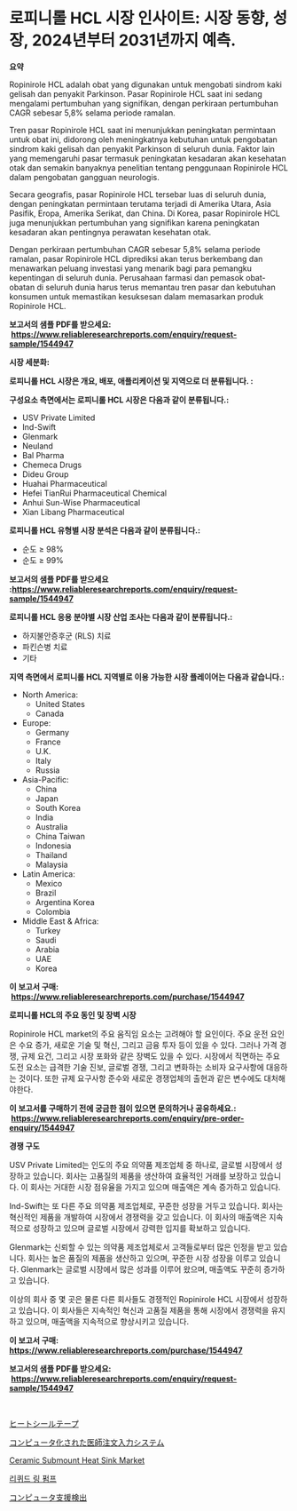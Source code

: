 <p><h1>로피니롤 HCL 시장 인사이트: 시장 동향, 성장, 2024년부터 2031년까지 예측.</h1></p><p><strong>요약</strong></p>
<p><p>Ropinirole HCL adalah obat yang digunakan untuk mengobati sindrom kaki gelisah dan penyakit Parkinson. Pasar Ropinirole HCL saat ini sedang mengalami pertumbuhan yang signifikan, dengan perkiraan pertumbuhan CAGR sebesar 5,8% selama periode ramalan.</p><p>Tren pasar Ropinirole HCL saat ini menunjukkan peningkatan permintaan untuk obat ini, didorong oleh meningkatnya kebutuhan untuk pengobatan sindrom kaki gelisah dan penyakit Parkinson di seluruh dunia. Faktor lain yang memengaruhi pasar termasuk peningkatan kesadaran akan kesehatan otak dan semakin banyaknya penelitian tentang penggunaan Ropinirole HCL dalam pengobatan gangguan neurologis.</p><p>Secara geografis, pasar Ropinirole HCL tersebar luas di seluruh dunia, dengan peningkatan permintaan terutama terjadi di Amerika Utara, Asia Pasifik, Eropa, Amerika Serikat, dan China. Di Korea, pasar Ropinirole HCL juga menunjukkan pertumbuhan yang signifikan karena peningkatan kesadaran akan pentingnya perawatan kesehatan otak.</p><p>Dengan perkiraan pertumbuhan CAGR sebesar 5,8% selama periode ramalan, pasar Ropinirole HCL diprediksi akan terus berkembang dan menawarkan peluang investasi yang menarik bagi para pemangku kepentingan di seluruh dunia. Perusahaan farmasi dan pemasok obat-obatan di seluruh dunia harus terus memantau tren pasar dan kebutuhan konsumen untuk memastikan kesuksesan dalam memasarkan produk Ropinirole HCL.</p></p>
<p><strong>보고서의 샘플 PDF를 받으세요: &nbsp;<a href="https://www.reliableresearchreports.com/enquiry/request-sample/1544947">https://www.reliableresearchreports.com/enquiry/request-sample/1544947</a></strong></p>
<p><strong>시장 세분화:</strong></p>
<p><strong> 로피니롤 HCL 시장은 개요, 배포, 애플리케이션 및 지역으로 더 분류됩니다. :</strong></p>
<p><strong>구성요소 측면에서는 로피니롤 HCL 시장은 다음과 같이 분류됩니다.:</strong></p>
<p><ul><li>USV Private Limited</li><li>Ind-Swift</li><li>Glenmark</li><li>Neuland</li><li>Bal Pharma</li><li>Chemeca Drugs</li><li>Dideu Group</li><li>Huahai Pharmaceutical</li><li>Hefei TianRui Pharmaceutical Chemical</li><li>Anhui Sun-Wise Pharmaceutical</li><li>Xian Libang Pharmaceutical</li></ul></p>
<p><strong> 로피니롤 HCL 유형별 시장 분석은 다음과 같이 분류됩니다.:</strong></p>
<p><ul><li>순도 ≥ 98%</li><li>순도 ≥ 99%</li></ul></p>
<p><strong>보고서의 샘플 PDF를 받으세요 :<a href="https://www.reliableresearchreports.com/enquiry/request-sample/1544947">https://www.reliableresearchreports.com/enquiry/request-sample/1544947</a></strong></p>
<p><strong> 로피니롤 HCL 응용 분야별 시장 산업 조사는 다음과 같이 분류됩니다.:</strong></p>
<p><ul><li>하지불안증후군 (RLS) 치료</li><li>파킨슨병 치료</li><li>기타</li></ul></p>
<p><strong>지역 측면에서 로피니롤 HCL 지역별로 이용 가능한 시장 플레이어는 다음과 같습니다.:</strong></p>
<p><ul>
    <li>
        North America:
        <ul>
            <li>United States</li>
            <li>Canada</li>
        </ul>
    </li>
    <li>
        Europe:
        <ul>
            <li>Germany</li>
            <li>France</li>
            <li>U.K.</li>
            <li>Italy</li>
            <li>Russia</li>
        </ul>
    </li>
    <li>
        Asia-Pacific:
        <ul>
            <li>China</li>
            <li>Japan</li>
            <li>South Korea</li>
            <li>India</li>
            <li>Australia</li>
            <li>China Taiwan</li>
            <li>Indonesia</li>
            <li>Thailand</li>
            <li>Malaysia</li>
        </ul>
    </li>
    <li>
        Latin America:
        <ul>
            <li>Mexico</li>
            <li>Brazil</li>
            <li>Argentina Korea</li>
            <li>Colombia</li>
        </ul>
    </li>
    <li>
        Middle East & Africa:
        <ul>
            <li>Turkey</li>
            <li>Saudi</li>
            <li>Arabia</li>
            <li>UAE</li>
            <li>Korea</li>
        </ul>
    </li>
    </ul></p>
<p><strong>이 보고서 구매: &nbsp;<a href="https://www.reliableresearchreports.com/purchase/1544947">https://www.reliableresearchreports.com/purchase/1544947</a></strong></p>
<p><strong>로피니롤 HCL의 주요 동인 및 장벽 시장</strong></p>
<p><p>Ropinirole HCL market의 주요 움직임 요소는 고려해야 할 요인이다. 주요 운전 요인은 수요 증가, 새로운 기술 및 혁신, 그리고 금융 투자 등이 있을 수 있다. 그러나 가격 경쟁, 규제 요건, 그리고 시장 포화와 같은 장벽도 있을 수 있다. 시장에서 직면하는 주요 도전 요소는 급격한 기술 진보, 글로벌 경쟁, 그리고 변화하는 소비자 요구사항에 대응하는 것이다. 또한 규제 요구사항 준수와 새로운 경쟁업체의 출현과 같은 변수에도 대처해야한다.</p></p>
<p><strong>이 보고서를 구매하기 전에 궁금한 점이 있으면 문의하거나 공유하세요.: &nbsp;<a href="https://www.reliableresearchreports.com/enquiry/pre-order-enquiry/1544947">https://www.reliableresearchreports.com/enquiry/pre-order-enquiry/1544947</a></strong></p>
<p><strong>경쟁 구도</strong></p>
<p><p>USV Private Limited는 인도의 주요 의약품 제조업체 중 하나로, 글로벌 시장에서 성장하고 있습니다. 회사는 고품질의 제품을 생산하여 효율적인 거래를 보장하고 있습니다. 이 회사는 거대한 시장 점유율을 가지고 있으며 매출액은 계속 증가하고 있습니다. </p><p>Ind-Swift는 또 다른 주요 의약품 제조업체로, 꾸준한 성장을 거두고 있습니다. 회사는 혁신적인 제품을 개발하여 시장에서 경쟁력을 갖고 있습니다. 이 회사의 매출액은 지속적으로 성장하고 있으며 글로벌 시장에서 강력한 입지를 확보하고 있습니다.</p><p>Glenmark는 신뢰할 수 있는 의약품 제조업체로서 고객들로부터 많은 인정을 받고 있습니다. 회사는 높은 품질의 제품을 생산하고 있으며, 꾸준한 시장 성장을 이루고 있습니다. Glenmark는 글로벌 시장에서 많은 성과를 이루어 왔으며, 매출액도 꾸준히 증가하고 있습니다.</p><p>이상의 회사 중 몇 곳은 물론 다른 회사들도 경쟁적인 Ropinirole HCL 시장에서 성장하고 있습니다. 이 회사들은 지속적인 혁신과 고품질 제품을 통해 시장에서 경쟁력을 유지하고 있으며, 매출액을 지속적으로 향상시키고 있습니다.</p></p>
<p><strong>이 보고서 구매: &nbsp; <a href="https://www.reliableresearchreports.com/purchase/1544947">https://www.reliableresearchreports.com/purchase/1544947</a></strong></p>
<p><strong>보고서의 샘플 PDF를 받으세요: &nbsp;<a href="https://www.reliableresearchreports.com/enquiry/request-sample/1544947">https://www.reliableresearchreports.com/enquiry/request-sample/1544947</a></strong><strong></strong></p>
<p>&nbsp;</p>
<p><p><a href="https://medium.com/@camerondowd204/%E7%86%B1%E3%82%B7%E3%83%BC%E3%83%AB%E3%83%86%E3%83%BC%E3%83%97%E5%B8%82%E5%A0%B4%E3%81%AE%E5%88%86%E6%9E%90%E3%81%A82024%E5%B9%B4%E3%81%8B%E3%82%892031%E5%B9%B4%E3%81%BE%E3%81%A7%E3%81%AE%E3%82%B5%E3%82%A4%E3%82%BA%E4%BA%88%E6%B8%AC-e3b8cb143b71">ヒートシールテープ</a></p><p><a href="https://github.com/RodHoppe07/Market-Research-Report-List-1/blob/main/100809014737.md">コンピュータ化された医師注文入力システム</a></p><p><a href="https://github.com/mbisetmhermsr/Market-Research-Report-List-1/blob/main/ceramic-submount-heat-sink-market.md">Ceramic Submount Heat Sink Market</a></p><p><a href="https://medium.com/@garyauer906782023/%EC%95%A1%EC%B2%B4-%EB%A7%81-%ED%8E%8C%ED%94%84-%EC%8B%9C%EC%9E%A5-%EC%84%B1%EA%B3%B5%EC%A0%81%EC%9D%B8-%EB%B9%84%EC%A6%88%EB%8B%88%EC%8A%A4-%EC%A0%84%EB%9E%B5%EC%9D%98-%EC%97%B4%EC%87%A0-2031%EB%85%84%EA%B9%8C%EC%A7%80-%EC%98%88%EC%83%81-da18c0f15437">리퀴드 링 펌프</a></p><p><a href="https://github.com/laurenreichert/Market-Research-Report-List-1/blob/main/252580714736.md">コンピュータ支援検出</a></p></p>